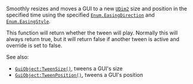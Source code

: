 Smoothly resizes and moves a GUI to a new [`UDim2`](https://create.roblox.com/docs/reference/engine/datatypes/UDim2) size and
position in the specified time using the specified [`Enum.EasingDirection`](https://create.roblox.com/docs/reference/engine/enums/EasingDirection)
and [`Enum.EasingStyle`](https://create.roblox.com/docs/reference/engine/enums/EasingStyle).

This function will return whether the tween will play. Normally this will
always return true, but it will return false if another tween is active
and override is set to false.

See also:

- [`GuiObject:TweenSize()`](https://create.roblox.com/docs/reference/engine/classes/GuiObject#TweenSize), tweens a GUI's size
- [`GuiObject:TweenPosition()`](https://create.roblox.com/docs/reference/engine/classes/GuiObject#TweenPosition), tweens a GUI's position